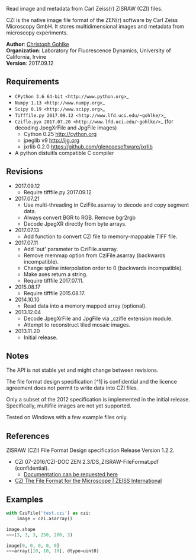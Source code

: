 Read image and metadata from Carl Zeiss(r) ZISRAW (CZI) files.

CZI is the native image file format of the ZEN(r) software by Carl Zeiss
Microscopy GmbH. It stores multidimensional images and metadata from
microscopy experiments.

**Author**: [Christoph Gohlke](http://www.lfd.uci.edu/~gohlke/)  
**Organization**: Laboratory for Fluorescence Dynamics, University of California, Irvine  
**Version**: 2017.09.12

Requirements
------------
+ `CPython 3.6 64-bit <http://www.python.org>`_
+ `Numpy 1.13 <http://www.numpy.org>`_
+ `Scipy 0.19 <http://www.scipy.org>`_
+ `Tifffile.py 2017.09.12 <http://www.lfd.uci.edu/~gohlke/>`_
+ `Czifle.pyx 2017.07.20 <http://www.lfd.uci.edu/~gohlke/>`_
  (for decoding JpegXrFile and JpgFile images)
	- Cython 0.25 <http://cython.org>
	- jpeglib v9 <http://ijg.org>
	- jxrlib 0.2.0 <https://github.com/glencoesoftware/jxrlib>
+ A python distuitls compatible C compiler

Revisions
---------
- 2017.09.12
  - Require tifffile.py 2017.09.12
- 2017.07.21
  - Use multi-threading in CziFile.asarray to decode and copy segment data.
  - Always convert BGR to RGB. Remove bgr2rgb 
  - Decode JpegXR directly from byte arrays.
- 2017.07.13
  - Add function to convert CZI file to memory-mappable TIFF file.
- 2017.07.11
  - Add 'out' parameter to CziFile.asarray.
  - Remove memmap option from CziFile.asarray (backwards incompatible).
  - Change spline interpolation order to 0 (backwards incompatible).
  - Make axes return a string.
  - Require tifffile 2017.07.11.
- 2015.08.17
  - Require tifffile 2015.08.17.
- 2014.10.10
  - Read data into a memory mapped array (optional).
- 2013.12.04
  - Decode JpegXrFile and JpgFile via _czifle extension module.
  - Attempt to reconstruct tiled mosaic images.
- 2013.11.20
  - Initial release.

Notes
-----
The API is not stable yet and might change between revisions.

The file format design specification [^1] is confidential and the licence agreement does not permit to write data into CZI files.

Only a subset of the 2012 specification is implemented in the initial release. Specifically, multifile images are not yet supported.

Tested on Windows with a few example files only.

References
----------

ZISRAW (CZI) File Format Design specification Release Version 1.2.2.

- CZI 07-2016/CZI-DOC ZEN 2.3/DS_ZISRAW-FileFormat.pdf (confidential).
	- [Documentation can be requested here](http://microscopy.zeiss.com/microscopy/en_us/downloads/zen.html)
- [CZI The File Format for the Microscope | ZEISS International](http://microscopy.zeiss.com/microscopy/en_us/products/microscope-software/zen-2012/czi.html)

Examples
--------
```python
with CziFile('test.czi') as czi:
	image = czi.asarray()

image.shape
>>>(3, 3, 3, 250, 200, 3)

image[0, 0, 0, 0, 0]
>>>array([10, 10, 10], dtype=uint8)
```



